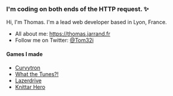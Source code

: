 ### I'm coding on both ends of the HTTP request. ✨

Hi, I'm Thomas. I'm a lead web developer based in Lyon, France.

- All about me: https://thomas.jarrand.fr
- Follow me on Twitter: [@Tom32i](https://twitter.com/tom32i)

#### Games I made
- [Curvytron](https://github.com/Curvytron/curvytron)
- [What the Tunes?!](https://whatthetune.com/)
- [Lazerdrive](http://www.lazerdrive.io/)
- [Knittar Hero](https://noel.elao.com/)
